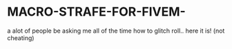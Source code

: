 # MACRO-STRAFE-FOR-FIVEM-
a alot of people be asking me all of the time how to glitch roll.. here it is! (not cheating)
